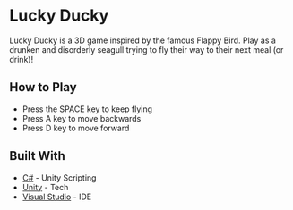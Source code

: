 # Lucky Ducky
Lucky Ducky is a 3D game inspired by the famous Flappy Bird. Play as a drunken and disorderly seagull trying to fly their way to their next meal (or drink)!

## How to Play 
- Press the SPACE key to keep flying 
- Press A key to move backwards 
- Press D key to move forward 

## Built With

* [C#](https://docs.microsoft.com/en-us/dotnet/csharp/) - Unity Scripting
* [Unity](https://unity.com/our-company) - Tech
* [Visual Studio](https://visualstudio.microsoft.com/) - IDE
